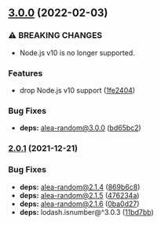 ## [3.0.0](https://github.com/KenanY/alea-deck/compare/2.0.1...3.0.0) (2022-02-03)


### ⚠ BREAKING CHANGES

* Node.js v10 is no longer supported.

### Features

* drop Node.js v10 support ([1fe2404](https://github.com/KenanY/alea-deck/commit/1fe24047e28f25581855f6876e44d7d24c9f4fd1))


### Bug Fixes

* **deps:** alea-random@3.0.0 ([bd65bc2](https://github.com/KenanY/alea-deck/commit/bd65bc273154a2c4c67342cf516824b68ec6ccb0))

### [2.0.1](https://github.com/KenanY/alea-deck/compare/2.0.0...2.0.1) (2021-12-21)


### Bug Fixes

* **deps:** alea-random@2.1.4 ([869b6c8](https://github.com/KenanY/alea-deck/commit/869b6c8306e7c23aba84a8777b88d9ae6b33adad))
* **deps:** alea-random@2.1.5 ([476234a](https://github.com/KenanY/alea-deck/commit/476234a69afa6971a1c700b3e2f72c4b86fd2490))
* **deps:** alea-random@2.1.6 ([0ba0d27](https://github.com/KenanY/alea-deck/commit/0ba0d27c73054d96a2de72ec5df919224853ea8c))
* **deps:** lodash.isnumber@^3.0.3 ([11bd7bb](https://github.com/KenanY/alea-deck/commit/11bd7bb23d0c97f9f98a46de3b1ea115194407fa))
